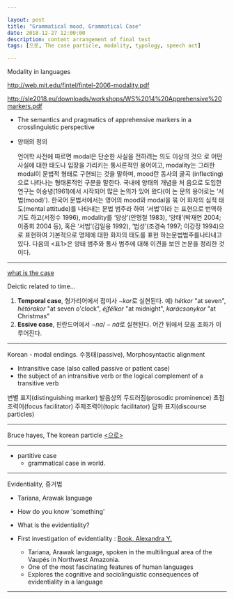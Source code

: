 ```yaml
---

layout: post
title: "Grammatical mood, Grammatical Case"
date: 2018-12-27 12:00:00
description: content arrangement of final test
tags: [으로, The case particle, modality, typology, speech act]

---
```


Modality in languages

http://web.mit.edu/fintel/fintel-2006-modality.pdf

http://sle2018.eu/downloads/workshops/WS%2014%20Apprehensive%20markers.pdf


- The semantics and pragmatics of apprehensive markers in a crosslinguistic perspective	
	

	
- 양태의 정의
	
	언어학 사전에 따르면 modal은 단순한 사실을 전하려는 의도 이상의 것으
	로 어떤 사실에 대한 태도나 입장을 가리키는 통사론적인 용어이고, modality는
	그러한 modal이 문법적 형태로 구현되는 것을 말하며, mood란 동사의 굴곡
	(inflecting)으로 나타나는 형태론적인 구분을 말한다. 국내에 양태의 개념을 처 음으로 도입한 연구는 이숭녕(1961)에서 시작되어 많은 논의가 있어 왔다(이 논 문의 용어로는 ‘서법(mood)’). 한국어 문법서에서는 영어의 mood와 modal을 묶 어 화자의 심적 태도(mental attitude)를 나타내는 문법 범주라 하여 ‘서법’이라 는 표현으로 번역하기도 하고(서정수 1996), modality를 ‘양상’(안명철 1983), ‘양태’(박재연 2004; 이종희 2004 등), 혹은 ‘서법’(김일웅 1992), ‘법성’(조경숙 1997; 이강정 1994)으로 표현하여 기본적으로 명제에 대한 화자의 태도를 표현 하는문법범주를나타내고있다. 다음의 <표1>은 양태 범주와 통사 범주에 대해 이견을 보인 논문을 정리한 것이다.
	
---

[what is the case](http://www.grammaticalfeatures.net/features/case.html)

Deictic related to time...

1) **Temporal case**, 헝가리어에서 접미사 $-kor$로 실현된다.
	예) $hétkor$ "at seven", $hét órakor$ "at seven o'clock", $éjfélkor$ "at midnight", $karácsonykor$ "at Christmas"
2) **Essive case**, 핀란드어에서 $-na/-nä$로 실현된다. 어간 뒤에서 모음 조화가 이루어진다.

---

Korean - modal endings.
수동태(passive), Morphosyntactic alignment

- Intransitive case (also called passive or patient case)
- the subject of an intransitive verb or the logical complement of a transitive verb

변별 표지(distinguishing marker)
발음상의 두드러짐(prosodic prominence)
초점조력어(focus facilitator)
주제조력어(topic facilitator)
담화 표지(discourse particles)

---


Bruce hayes, The korean particle [<으로>](http://bruce-the-korean.blogspot.com/2015/07/008.html)

---

- partitive case
	- grammatical case in world.

---

Evidentiality, 증거법

- Tariana, Arawak language
- How do you know 'something'
- What is the evidentiality?

- First investigation of evidentiality : [Book, Alexandra Y.](https://global.oup.com/academic/product/evidentiality-9780199263882?cc=kr&lang=en&)
	- Tariana, Arawak language, spoken in the multilingual area of the Vaupés in
Northwest Amazonia.
	- One of the most fascinating features of human languages
	- Explores the cognitive and sociolinguistic consequences of evidentiality in a language

---
